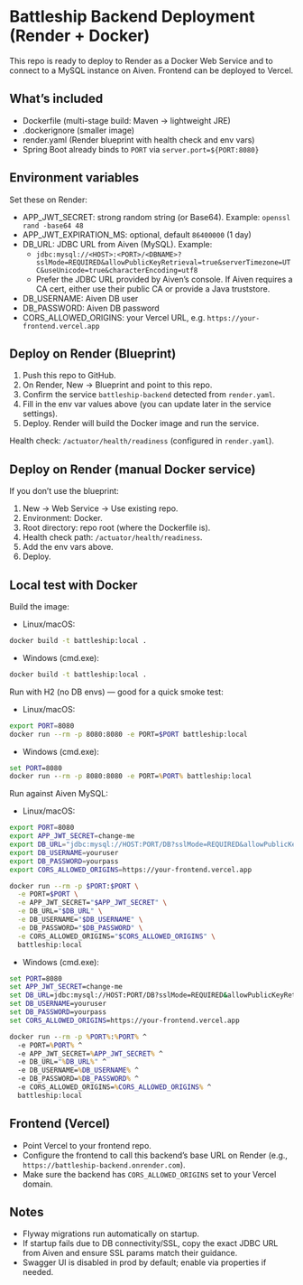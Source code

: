 # Battleship Backend Deployment (Render + Docker)

This repo is ready to deploy to Render as a Docker Web Service and to connect to a MySQL instance on Aiven. Frontend can be deployed to Vercel.

## What’s included
- Dockerfile (multi-stage build: Maven -> lightweight JRE)
- .dockerignore (smaller image)
- render.yaml (Render blueprint with health check and env vars)
- Spring Boot already binds to `PORT` via `server.port=${PORT:8080}`

## Environment variables
Set these on Render:
- APP_JWT_SECRET: strong random string (or Base64). Example: `openssl rand -base64 48`
- APP_JWT_EXPIRATION_MS: optional, default `86400000` (1 day)
- DB_URL: JDBC URL from Aiven (MySQL). Example:
  - `jdbc:mysql://<HOST>:<PORT>/<DBNAME>?sslMode=REQUIRED&allowPublicKeyRetrieval=true&serverTimezone=UTC&useUnicode=true&characterEncoding=utf8`
  - Prefer the JDBC URL provided by Aiven’s console. If Aiven requires a CA cert, either use their public CA or provide a Java truststore.
- DB_USERNAME: Aiven DB user
- DB_PASSWORD: Aiven DB password
- CORS_ALLOWED_ORIGINS: your Vercel URL, e.g. `https://your-frontend.vercel.app`

## Deploy on Render (Blueprint)
1. Push this repo to GitHub.
2. On Render, New -> Blueprint and point to this repo.
3. Confirm the service `battleship-backend` detected from `render.yaml`.
4. Fill in the env var values above (you can update later in the service settings).
5. Deploy. Render will build the Docker image and run the service.

Health check: `/actuator/health/readiness` (configured in `render.yaml`).

## Deploy on Render (manual Docker service)
If you don’t use the blueprint:
1. New -> Web Service -> Use existing repo.
2. Environment: Docker.
3. Root directory: repo root (where the Dockerfile is).
4. Health check path: `/actuator/health/readiness`.
5. Add the env vars above.
6. Deploy.

## Local test with Docker

Build the image:

- Linux/macOS:
```bash
docker build -t battleship:local .
```

- Windows (cmd.exe):
```bat
docker build -t battleship:local .
```

Run with H2 (no DB envs) — good for a quick smoke test:

- Linux/macOS:
```bash
export PORT=8080
docker run --rm -p 8080:8080 -e PORT=$PORT battleship:local
```

- Windows (cmd.exe):
```bat
set PORT=8080
docker run --rm -p 8080:8080 -e PORT=%PORT% battleship:local
```

Run against Aiven MySQL:

- Linux/macOS:
```bash
export PORT=8080
export APP_JWT_SECRET=change-me
export DB_URL="jdbc:mysql://HOST:PORT/DB?sslMode=REQUIRED&allowPublicKeyRetrieval=true&serverTimezone=UTC"
export DB_USERNAME=youruser
export DB_PASSWORD=yourpass
export CORS_ALLOWED_ORIGINS=https://your-frontend.vercel.app

docker run --rm -p $PORT:$PORT \
  -e PORT=$PORT \
  -e APP_JWT_SECRET="$APP_JWT_SECRET" \
  -e DB_URL="$DB_URL" \
  -e DB_USERNAME="$DB_USERNAME" \
  -e DB_PASSWORD="$DB_PASSWORD" \
  -e CORS_ALLOWED_ORIGINS="$CORS_ALLOWED_ORIGINS" \
  battleship:local
```

- Windows (cmd.exe):
```bat
set PORT=8080
set APP_JWT_SECRET=change-me
set DB_URL=jdbc:mysql://HOST:PORT/DB?sslMode=REQUIRED&allowPublicKeyRetrieval=true&serverTimezone=UTC
set DB_USERNAME=youruser
set DB_PASSWORD=yourpass
set CORS_ALLOWED_ORIGINS=https://your-frontend.vercel.app

docker run --rm -p %PORT%:%PORT% ^
  -e PORT=%PORT% ^
  -e APP_JWT_SECRET=%APP_JWT_SECRET% ^
  -e DB_URL="%DB_URL%" ^
  -e DB_USERNAME=%DB_USERNAME% ^
  -e DB_PASSWORD=%DB_PASSWORD% ^
  -e CORS_ALLOWED_ORIGINS=%CORS_ALLOWED_ORIGINS% ^
  battleship:local
```

## Frontend (Vercel)
- Point Vercel to your frontend repo.
- Configure the frontend to call this backend’s base URL on Render (e.g., `https://battleship-backend.onrender.com`).
- Make sure the backend has `CORS_ALLOWED_ORIGINS` set to your Vercel domain.

## Notes
- Flyway migrations run automatically on startup.
- If startup fails due to DB connectivity/SSL, copy the exact JDBC URL from Aiven and ensure SSL params match their guidance.
- Swagger UI is disabled in prod by default; enable via properties if needed.

